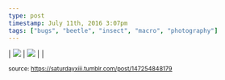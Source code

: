 ```yaml
---
type: post
timestamp: July 11th, 2016 3:07pm
tags: ["bugs", "beetle", "insect", "macro", "photography"]
---
```


 | <img src="https://saturdayxiii.github.io/media/147254848179_1.jpg"/> | <img src="https://saturdayxiii.github.io/media/147254848179_2.jpg"/> |  | 
      
      
  
<small>source: https://saturdayxiii.tumblr.com/post/147254848179</small>